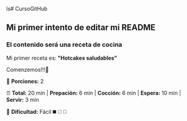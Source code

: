 ls# CursoGitHub
## Mi primer intento de editar mi README
### El contenido será una receta de cocina

Mi primer receta es: **"Hotcakes saludables"**

Comenzemos!!!:high_brightness:

:fork_and_knife: **Porciones:** 2

:alarm_clock: **Total:** 20 min  |  **Prepación:** 6 min  |  **Cocción:** 6 min  |  **Espera:** 10 min  |  **Servir:** 3 min

:signal_strength: **Dificultad:** Fácil :black_medium_square: :white_medium_square: :white_medium_square:
